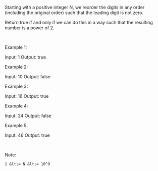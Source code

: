 Starting with a positive integer N, we reorder the digits in any order (including the original order) such that the leading digit is not zero.

Return true&nbsp;if and only if we can do this in a way such that the resulting number is a power of 2.

&nbsp;





Example 1:


Input: 1
Output: true



Example 2:


Input: 10
Output: false



Example 3:


Input: 16
Output: true



Example 4:


Input: 24
Output: false



Example 5:


Input: 46
Output: true


&nbsp;

Note:


	1 &lt;= N &lt;= 10^9







